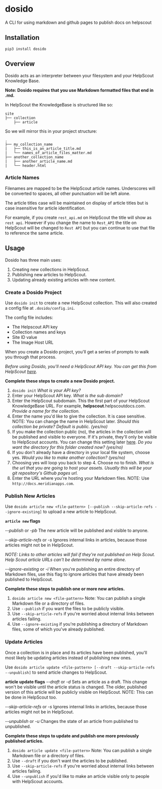 # dosido
A CLI for using markdown and github pages to publish docs on helpscout

## Installation
`pip3 install dosido`

## Overview

Dosido acts as an interpreter between your filesystem and your HelpScout Knowledge Base.

**Note: Dosido requires that you use Markdown formatted files that end in .md.**

In HelpScout the KnowledgeBase is structured like so:

```
site
├── collection
    ├── article
```

So we will mirror this in your project structure:

```
.
├── my_collection_name
|   ├── this_is_an_article_title.md
|   └── names_of_article_files_matter.md
├── another_collection_name
|   ├── another_article_name.md
|   └── header.html
```

### Article Names
Filenames are  mapped to be the HelpScout article names. 
Underscores will be converted to spaces, all other punctuation will be left alone.

The article titles case will be maintained on display of article titles but is case insensitive for article identification.

For example, if you create `rest_api.md` on HelpScout the title will show as `rest api`. However if you change the name 
to `Rest_API` the title on HelpScout will be changed to `Rest API` but you can continue to use that file to reference the 
same article.

## Usage

Dosido has three main uses:

1. Creating new collections in HelpScout.
2. Publishing new articles to HelpScout.
3. Updating already existing articles with new content.

### Create a Dosido Project

Use `dosido init` to create a new HelpScout collection. This will also created a config file at `.dosido/config.ini`.

The config file includes:
* The Helpscout API key
* Collection names and keys
* Site ID value
* The Image Host URL

When you create a Dosido project, you'll get a series of prompts to walk you through that process.

_Before using Dosido, you'll need a HelpScout API key. You can get this from HelpScout [here](https://secure.helpscout.net/users/authentication/59508/api-keys)._

**Complete these steps to create a new Dosido project.**

1. `dosido init`
_What is your API key?_
2. Enter your HelpScout API key.
_What is the sub domain?_
3. Enter the HelpScout subdomain. This the first part of your HelpScout KnowledgeBase URL. For example, **helpscout**.helpscoutdocs.com.
_Provide a name for the collection._
4. Enter the name you'd like to give the collection. It is case sensitive. NOTE: You can change the name in HelpScout later.
_Should this collection be private? Default is public. (yes/no)_
5. If you make the collection public (no), the articles in the collection will be published and visible to everyone. If it's private, they'll only be visible to HelpScout accounts. You can change this setting later [here](https://secure.helpscout.net/settings/docs/collections/).
_Do you want the directory for this folder created now? (yes/no)_
6. If you don't already have a directory in your local file system, choose yes.
_Would you like to make another collection? (yes/no)_
7. Choosing yes will loop you back to step 4. Choose no to finish.
_What is the url that you are going to host your assets.
Usually this will be your git repository's Github pages url._
8. Enter the URL where you're hosting your Markdown files. NOTE: Use `http://docs.meridianapps.com`.

### Publish New Articles

Use
`dosido article new <file-pattern> [--publish --skip-article-refs --ignore-existing]`
to upload a new article to HelpScout.

**`article new` flags**

_--publish_ or _-pb_
The new article will be published and visible to anyone.

_--skip-article-refs_ or _-s_
Ignores internal links in articles, because those articles might not be in HelpScout.

_NOTE: Links to other articles will fail if they're not published on Help Scout. Help Scout article URLs can't be determined by name alone._

_--ignore-existing_ or _-i_
When you're publishing an entire directory of Markdown files, use this flag to ignore articles that have already been published to HelpScout.

**Complete these steps to publish one or more new articles.**

1. `dosido article new <file-pattern>` Note: You can publish a single Markdown file or a directory of files.
2. Use `--publish` if you want the files to be publicly visible.
3. Use `--skip-article-refs` if you're worried about internal links between articles failing.
4. Use `--ignore-existing` if you're publishing a directory of Markdown files, some of which you've already published.

### Update Articles

Once a collection is in place and its articles have been published, you'll most likely be updating articles instead of publishing new ones.

Use
`dosido article update <file-pattern> [--draft --skip-article-refs --unpublish]`
to send article changes to HelpScout.

**article update flags**
_--draft_ or _-d_
Sets an article as a draft. This change won't be visible until the article status is changed. The older, published version of this article will be publicly visible on HelpScout. NOTE: This can be done in HelpScout too.

_--skip-article-refs_ or _-s_
Ignores internal links in articles, because those articles might not be in HelpScout.

_--unpublish_ or _-u_
Changes the state of an article from published to unpublished.

**Complete these steps to update and publish one more previously published articles.**

1. `dosido article update <file-pattern>` Note: You can publish a single Markdown file or a directory of files.
2. Use `--draft` if you don't want the articles to be published.
3. Use `--skip-article-refs` if you're worried about internal links between articles failing.
4. Use `--unpublish` if you'd like to make an article visible only to people with HelpScout accounts.
